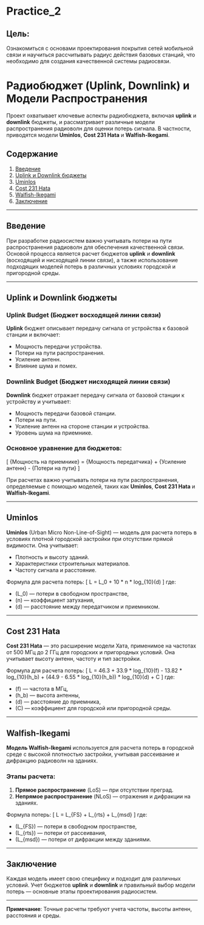 # Practice_2

## Цель:
Ознакомиться с основами проектирования покрытия сетей мобильной связи и научиться рассчитывать радиус действия базовых станций, что необходимо для создания качественной системы радиосвязи.

# Радиобюджет (Uplink, Downlink) и Модели Распространения
Проект охватывает ключевые аспекты радиобюджета, включая **uplink** и **downlink** бюджеты, и рассматривает различные модели распространения радиоволн для оценки потерь сигнала. В частности, приводятся модели **Uminlos**, **Cost 231 Hata** и **Walfish-Ikegami**.

## Содержание
1. [Введение](#введение)
2. [Uplink и Downlink бюджеты](#uplink-и-downlink-бюджеты)
3. [Uminlos](#uminlos)
4. [Cost 231 Hata](#cost-231-hata)
5. [Walfish-Ikegami](#walfish-ikegami)
6. [Заключение](#заключение)

---

## Введение
При разработке радиосистем важно учитывать потери на пути распространения радиоволн для обеспечения качественной связи. Основой процесса является расчет бюджетов **uplink** и **downlink** (восходящей и нисходящей линии связи), а также использование подходящих моделей потерь в различных условиях городской и пригородной среды.

---

## Uplink и Downlink бюджеты

### Uplink Budget (Бюджет восходящей линии связи)
**Uplink** бюджет описывает передачу сигнала от устройства к базовой станции и включает:
- Мощность передачи устройства.
- Потери на пути распространения.
- Усиление антенн.
- Влияние шума и помех.

### Downlink Budget (Бюджет нисходящей линии связи)
**Downlink** бюджет отражает передачу сигнала от базовой станции к устройству и учитывает:
- Мощность передачи базовой станции.
- Потери на пути.
- Усиление антенн на стороне станции и устройства.
- Уровень шума на приемнике.

### Основное уравнение для бюджетов:
\[
{Мощность на приемнике} = {Мощность передатчика} + {Усиление антенн} - {Потери на пути}
\]

При расчетах важно учитывать потери на пути распространения, определяемые с помощью моделей, таких как **Uminlos**, **Cost 231 Hata** и **Walfish-Ikegami**.

---

## Uminlos
**Uminlos** (Urban Micro Non-Line-of-Sight) — модель для расчета потерь в условиях плотной городской застройки при отсутствии прямой видимости. Она учитывает:
- Плотность и высоту зданий.
- Характеристики строительных материалов.
- Частоту сигнала и расстояние.

Формула для расчета потерь:
\[
L = L_0 + 10 * n * log_{10}(d)
\]
где:
- \(L_0\) — потери в свободном пространстве,
- \(n\) — коэффициент затухания,
- \(d\) — расстояние между передатчиком и приемником.

---

## Cost 231 Hata
**Cost 231 Hata** — это расширение модели Хата, применимое на частотах от 500 МГц до 2 ГГц для городских и пригородных условий. Она учитывает высоту антенн, частоту и тип застройки.

Формула для расчета потерь:
\[
L = 46.3 + 33.9 * log_{10}(f) - 13.82 * log_{10}(h_b) + (44.9 - 6.55 * log_{10}(h_b)) * log_{10}(d) + C
\]
где:
- \(f\) — частота в МГц,
- \(h_b\) — высота антенны,
- \(d\) — расстояние до приемника,
- \(C\) — коэффициент для городской или пригородной среды.

---

## Walfish-Ikegami
**Модель Walfish-Ikegami** используется для расчета потерь в городской среде с высокой плотностью застройки, учитывая рассеивание и дифракцию радиоволн на зданиях.

### Этапы расчета:
1. **Прямое распространение** (LoS) — при отсутствии преград.
2. **Непрямое распространение** (NLoS) — отражения и дифракции на зданиях.

Формула потерь:
\[
L = L_{FS} + L_{rts} + L_{msd}
\]
где:
- \(L_{FS}\) — потери в свободном пространстве,
- \(L_{rts}\) — потери от рассеивания,
- \(L_{msd}\) — потери от дифракции между зданиями.

---

## Заключение
Каждая модель имеет свою специфику и подходит для различных условий. Учет бюджетов **uplink** и **downlink** и правильный выбор модели потерь — основные этапы проектирования радиосистем.

---

**Примечание**: Точные расчеты требуют учета частоты, высоты антенн, расстояния и среды.
